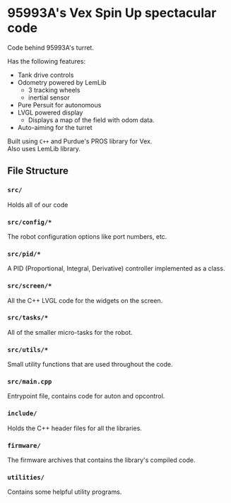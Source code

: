 # 95993A's Vex Spin Up spectacular code
Code behind 95993A's turret.  

Has the following features:
- Tank drive controls
- Odometry powered by LemLib
  - 3 tracking wheels
  - inertial sensor
- Pure Persuit for autonomous
- LVGL powered display
  - Displays a map of the field with odom data.
- Auto-aiming for the turret

Built using `C++` and Purdue's PROS library for Vex.  
Also uses LemLib library.

## File Structure
### `src/`
Holds all of our code

### `src/config/*`
The robot configuration options like port numbers, etc.  

### `src/pid/*`
A PID (Proportional, Integral, Derivative) controller implemented as a class.

### `src/screen/*`
All the C++ LVGL code for the widgets on the screen.

### `src/tasks/*`
All of the smaller micro-tasks for the robot.

### `src/utils/*`
Small utility functions that are used throughout the code.

### `src/main.cpp`
Entrypoint file, contains code for auton and opcontrol.

### `include/`
Holds the C++ header files for all the libraries.

### `firmware/`
The firmware archives that contains the library's compiled code.

### `utilities/`
Contains some helpful utility programs.
